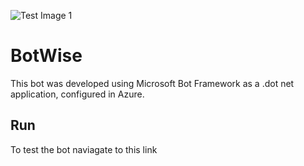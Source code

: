 ![Test Image 1]("Header.png")

# BotWise
This bot was developed using Microsoft Bot Framework as a .dot net application, configured in Azure.

## Run
To test the bot naviagate to this link
